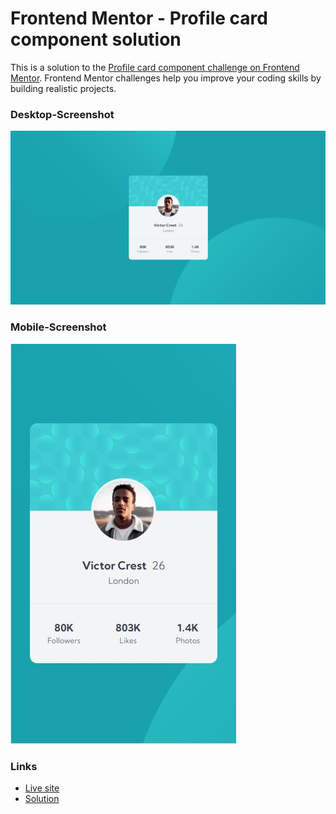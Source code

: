# Frontend Mentor - Profile card component solution

This is a solution to the [Profile card component challenge on Frontend Mentor](https://www.frontendmentor.io/challenges/profile-card-component-cfArpWshJ). Frontend Mentor challenges help you improve your coding skills by building realistic projects. 


### Desktop-Screenshot

![](./desktop-shot.jpg)

### Mobile-Screenshot
![](./mobile-shot.JPG)

### Links
- [Live site](https://profile-card-nine-rust.vercel.app/)
- [Solution](https://www.frontendmentor.io/solutions/profile-card-tailwindcss-ci2ct0T-V)
